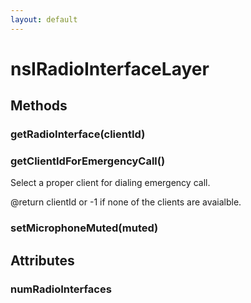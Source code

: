 ```yaml
---
layout: default
---
```


# nsIRadioInterfaceLayer #

## Methods ##

### getRadioInterface(clientId) ###

### getClientIdForEmergencyCall() ###
  
Select a proper client for dialing emergency call.  
  
@return clientId or -1 if none of the clients are avaialble.  
  

### setMicrophoneMuted(muted) ###

## Attributes ##

### numRadioInterfaces ###
